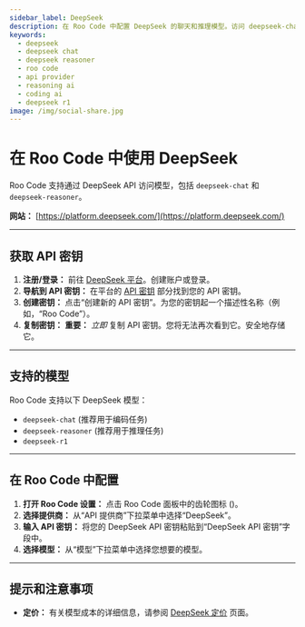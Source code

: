 ```yaml
---
sidebar_label: DeepSeek
description: 在 Roo Code 中配置 DeepSeek 的聊天和推理模型。访问 deepseek-chat 和 deepseek-reasoner 以进行编码和复杂推理任务。
keywords:
  - deepseek
  - deepseek chat
  - deepseek reasoner
  - roo code
  - api provider
  - reasoning ai
  - coding ai
  - deepseek r1
image: /img/social-share.jpg
---
```


# 在 Roo Code 中使用 DeepSeek

Roo Code 支持通过 DeepSeek API 访问模型，包括 `deepseek-chat` 和 `deepseek-reasoner`。

**网站：** [https://platform.deepseek.com/](https://platform.deepseek.com/)

---

## 获取 API 密钥

1.  **注册/登录：** 前往 [DeepSeek 平台](https://platform.deepseek.com/)。创建账户或登录。
2.  **导航到 API 密钥：** 在平台的 [API 密钥](https://platform.deepseek.com/api_keys) 部分找到您的 API 密钥。
3.  **创建密钥：** 点击“创建新的 API 密钥”。为您的密钥起一个描述性名称（例如，“Roo Code”）。
4.  **复制密钥：**  **重要：** *立即* 复制 API 密钥。您将无法再次看到它。安全地存储它。

---

## 支持的模型

Roo Code 支持以下 DeepSeek 模型：

*   `deepseek-chat` (推荐用于编码任务)
*	`deepseek-reasoner` (推荐用于推理任务)
*   `deepseek-r1`

---

## 在 Roo Code 中配置

1.  **打开 Roo Code 设置：** 点击 Roo Code 面板中的齿轮图标 (<Codicon name="gear" />)。
2.  **选择提供商：** 从“API 提供商”下拉菜单中选择“DeepSeek”。
3.  **输入 API 密钥：** 将您的 DeepSeek API 密钥粘贴到“DeepSeek API 密钥”字段中。
4.  **选择模型：** 从“模型”下拉菜单中选择您想要的模型。

---

## 提示和注意事项
*   **定价：** 有关模型成本的详细信息，请参阅 [DeepSeek 定价](https://api-docs.deepseek.com/quick_start/pricing/) 页面。
